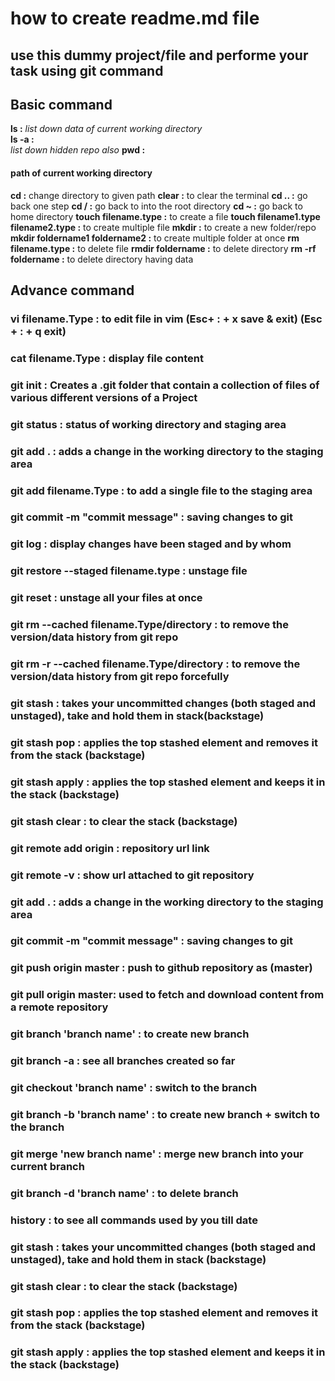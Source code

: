 # how to create readme.md file
## use this dummy project/file and performe your task using git command 

## Basic command
**ls :** 
*list down data of current working directory*  
**ls -a :**  
*list down hidden repo also*
**pwd :** 
#### path of current working directory
**cd :** 
change directory to given path
**clear :** 
to clear the terminal
**cd .. :** 
go back one step
**cd / :** 
go back to into the root directory
**cd ~ :** 
go back to home directory
**touch filename.type :** 
to create a file
**touch filename1.type filename2.type :** 
to create multiple file
**mkdir :** 
to create a new folder/repo
**mkdir foldername1 foldername2 :** 
to create multiple folder at once
**rm filename.type :** 
to delete file
**rmdir foldername :** 
to delete directory
**rm -rf foldername :** 
to delete directory having data

## Advance command
### vi filename.Type : to edit file in vim (Esc+ : + x save & exit) (Esc + : + q exit)
### cat filename.Type : display file content
### git init : Creates a .git folder that contain a collection of files of various different versions of a Project
### git status : status of working directory and staging area
### git add . : adds a change in the working directory to the staging area
### git add filename.Type : to add a single file to the staging area
### git commit -m "commit message" : saving changes to git
### git log : display changes have been staged and by whom
### git restore --staged filename.type : unstage file
### git reset : unstage all your files at once
### git rm --cached filename.Type/directory : to remove the version/data history from git repo
### git rm -r --cached filename.Type/directory : to remove the version/data history from git repo forcefully
### git stash : takes your uncommitted changes (both staged and unstaged), take and hold them in stack(backstage)
### git stash pop : applies the top stashed element and removes it from the stack (backstage)
### git stash apply : applies the top stashed element and keeps it in the stack (backstage)
### git stash clear : to clear the stack (backstage)

### git remote add origin : repository url link
### git remote -v : show url attached to git repository
### git add . : adds a change in the working directory to the staging area
### git commit -m "commit message" : saving changes to git
### git push origin master : push to github repository as (master)
### git pull origin master: used to fetch and download content from a remote repository
### git branch 'branch name' : to create new branch
### git branch -a : see all branches created so far
### git checkout 'branch name' : switch to the branch
### git branch -b 'branch name' : to create new branch + switch to the branch
### git merge 'new branch name' : merge new branch into your current branch
### git branch -d 'branch name' : to delete branch
### history : to see all commands used by you till date
### git stash : takes your uncommitted changes (both staged and unstaged), take and hold them in stack (backstage)
### git stash clear : to clear the stack (backstage)
### git stash pop : applies the top stashed element and removes it from the stack (backstage)
### git stash apply : applies the top stashed element and keeps it in the stack (backstage)

